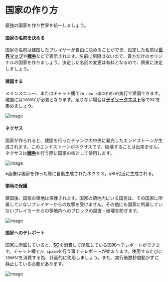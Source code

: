 # 国家の作り方
最強の国家を作り世界を統一しましょう。

#### 国家の名前を決める  

国家の名前は建国したプレイヤーが自由に決めることができ、設定した名前は[**世界マップ**](/guide/dynmap)や[**戦争**](/guide/war)などで表示されます。名前に制限はないので、貴方だけのオリジナルの国家を作りましょう。決定した名前の変更は有料となるので、慎重に決定しましょう。

#### 建国する

メインメニュー、またはチャット欄で```/n new <国の名前>```の実行で建国できます。建国には```1000SC```が必要となります。足りない場合は[**デイリークエスト**](/guide/dailyquest)等でSCを集めましょう。

![image](https://user-images.githubusercontent.com/80201746/182031611-8d3e7688-2578-4423-a07d-83a11a62bd69.png)

#### ネクサス

国家が作られると、建国を行ったチャンクの中央に発光したエンドストーンが生成されます。このエンドストーンがネクサスです。破壊することは出来ません。ネクサスは[**戦争**](/guide/war)を行う際に国家の核として使用します。

![image](https://user-images.githubusercontent.com/80201746/182031576-68ae2066-895d-452c-8efa-d295ff8af585.png)

※画像は国家を作った際に自動生成されたネクサス。y80付近に生成される。

#### 領地の保護

建国後、国家の領地は保護されます。国家の領地内にいる国民は、その国家に所属していないプレイヤーからの攻撃を受けません。その他にも国家に所属していないプレイカーからの領地内へのブロックの設置・破壊を防ぎます。

![image](https://user-images.githubusercontent.com/80201746/182031658-d5ffa21a-32b3-42c7-87ef-81814e7f3ca1.png)

#### 国家へのテレポート

国家に所属していると、[**SC**](/guide/currency)を消費して所属している国家へテレポートができます。チャット欄で```/n spawn```を行う事でテレポートが始まります。使用するたびに```1000SC```を消費する為、計画的に使用しましょう。また、実行後数秒間動かずに静止している必要があります。

![image](https://user-images.githubusercontent.com/80201746/180910878-6e7d2b2e-0b7d-4bdb-951e-62bd78016c99.png)

